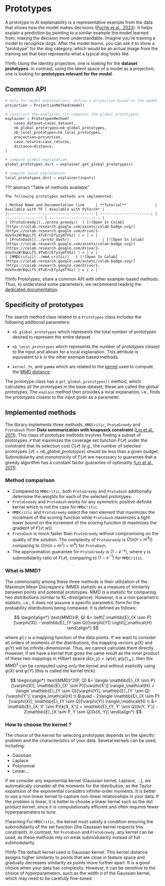 # Prototypes
A prototype in AI explainability is a representative example from the data that shows how the model makes decisions ([Poché et al., 2023](https://hal.science/hal-04117520/document)). It helps explain a prediction by pointing to a similar example the model learned from, making the decision more understandable. Imagine you're training a model to recognize dogs. After the model learns, you can ask it to show a "prototype" for the dog category, which would be an actual image from the training set that best represents what a typical dog looks like.

!!!info
    Using the identity projection, one is looking for the **dataset prototypes**. In contrast, using the latent space of a model as a projection, one is looking for **prototypes relevant for the model**.

## Common API ##

```python
# only for model explanations, define a projection based on the model
projection = ProjectionMethod(model)

# construct the explainer (it computes the global prototypes)
explainer = PrototypesMethod(
    cases_dataset=cases_dataset, 
    nb_global_prototypes=nb_global_prototypes,
    nb_local_prototypes=nb_local_prototypes,
    projection=projection,
    case_returns=case_returns,
    distance=distance,
)

# compute global explanation
global_prototypes_dict = explainer.get_global_prototypes()

# compute local explanation
local_prototypes_dict = explainer(inputs)

```

??? abstract "Table of methods available"

    The following prototypes methods are implemented:

    | Method Name and Documentation link     | **Tutorial**             | Available with TF | Available with PyTorch* |
    |:-------------------------------------- | :----------------------: | :---------------: | :---------------------: |
    | [ProtoGreedy](../proto_greedy/)  | [![Open In Colab](https://colab.research.google.com/assets/colab-badge.svg)](https://colab.research.google.com/drive/1-bUvXxzWrBqLLfS_4TvErcEfyzymTVGz) | ✔ | ✔ |
    | [ProtoDash](../proto_dash/)               | [![Open In Colab](https://colab.research.google.com/assets/colab-badge.svg)](https://colab.research.google.com/drive/1-bUvXxzWrBqLLfS_4TvErcEfyzymTVGz) | ✔ | ✔ |
    | [MMDCritic](../mmd_critic/)   | [![Open In Colab](https://colab.research.google.com/assets/colab-badge.svg)](https://colab.research.google.com/drive/1-bUvXxzWrBqLLfS_4TvErcEfyzymTVGz) | ✔ | ✔ |

!!!info
    Prototypes, share a common API with other example-based methods. Thus, to understand some parameters, we recommend reading the [dedicated documentation](../../api_example_based/).

## Specificity of prototypes
 
The search method class related to a `Prototypes` class includes the following additional parameters:  

- `nb_global_prototypes` which represents the total number of prototypes desired to represent the entire dataset. 
- `nb_local_prototypes` which represents the number of prototypes closest to the input and allows for a local explanation. This attribute is equivalent to $k$ in the other exemple based methods.

- `kernel_fn`, and `gamma` which are related to the [kernel](#how-to-choose-the-kernel) used to compute the [MMD distance](#what-is-mmd).

The prototype class has a `get_global_prototypes()` method, which calculates all the prototypes in the base dataset; these are called the global prototypes. The `explain` method then provides a local explanation, i.e., finds the prototypes closest to the input given as a parameter.

## Implemented methods

The library implements three methods, `MMDCritic`, `ProtoGreedy` and `ProtoDash` from **Data summarization with knapsack constraint** [(Lin et al., 2011)](https://aclanthology.org/P11-1052.pdf). This class of prototype methods involves finding a subset of prototypes $\mathcal{P}$ that maximizes the coverage set function $F(\mathcal{P})$ under the constraint that its selection cost $C(\mathcal{P})$ (e.g., the number of selected prototypes $|\mathcal{P}|= nb\_global\_prototypes$) should be less than a given budget. 
Submodularity and monotonicity of $F(\mathcal{P})$ are necessary to guarantee that a greedy algorithm has a constant factor guarantee of optimality [(Lin et al., 2011)](https://aclanthology.org/P11-1052.pdf).

### Method comparison

- Compared to `MMDCritic`, both `ProtoGreedy` and `Protodash` additionally determine the weights for each of the selected prototypes. 
- `ProtoGreedy` and `Protodash` works for any symmetric positive definite kernel which is not the case for `MMDCritic`. 
- `MMDCritic` and `ProtoGreedy` select the next element that maximizes the increment of the scoring function while `Protodash` maximizes a tight lower bound on the increment of the scoring function (it maximizes the gradient of $F(\mathcal{P},w)$).
- `ProtoDash` is much faster than `ProtoGreedy` without compromising on the quality of the solution. The complexity of `ProtoGreedy` is $O(n(n+m^4))$ comparing to $O(n(n+m^2)+m^4)$ for `ProtoDash`. 
- The approximation guarantee for `ProtoGreedy` is $(1-e^{-\gamma})$, where $\gamma$ is submodularity ratio of $F(\mathcal{P})$, comparing to $(1-e^{-1})$ for `MMDCritic`.

### What is MMD?

The commonality among these three methods is their utilization of the Maximum Mean Discrepancy (MMD) statistic as a measure of similarity between points and potential prototypes. MMD is a statistic for comparing two distributions (similar to KL-divergence). However, it is a non-parametric statistic, i.e., it does not assume a specific parametric form for the probability distributions being compared. It is defined as follows:

$$
\begin{align*}
\text{MMD}(P, Q) &= \left\| \mathbb{E}_{X \sim P}[\varphi(X)] - \mathbb{E}_{Y \sim Q}[\varphi(Y)] \right\|_\mathcal{H}
\end{align*}
$$

where $\varphi(\cdot)$ is a mapping function of the data points. If we want to consider all orders of moments of the distributions, the mapping vectors $\varphi(X)$ and $\varphi(Y)$ will be infinite-dimensional. Thus, we cannot calculate them directly. However, if we have a kernel that gives the same result as the inner product of these two mappings in Hilbert space ($k(x, y) = \langle \varphi(x), \varphi(y) \rangle_\mathcal{H}$), then the $MMD^2$ can be computed using only the kernel and without explicitly using $\varphi(X)$ and $\varphi(Y)$ (this is called the kernel trick):

$$
\begin{align*}
\text{MMD}^2(P, Q) &= \langle \mathbb{E}_{X \sim P}[\varphi(X)], \mathbb{E}_{X' \sim P}[\varphi(X')] \rangle_\mathcal{H} + \langle \mathbb{E}_{Y \sim Q}[\varphi(Y)], \mathbb{E}_{Y' \sim Q}[\varphi(Y')] \rangle_\mathcal{H} \\
&\quad - 2\langle \mathbb{E}_{X \sim P}[\varphi(X)], \mathbb{E}_{Y \sim Q}[\varphi(Y)] \rangle_\mathcal{H} \\
&= \mathbb{E}_{X, X' \sim P}[k(X, X')] + \mathbb{E}_{Y, Y' \sim Q}[k(Y, Y')] - 2\mathbb{E}_{X \sim P, Y \sim Q}[k(X, Y)]
\end{align*}
$$

### How to choose the kernel ?
The choice of the kernel for selecting prototypes depends on the specific problem and the characteristics of your data. Several kernels can be used, including:

- Gaussian
- Laplace
- Polynomial
- Linear...

If we consider any exponential kernel (Gaussian kernel, Laplace, ...), we automatically consider all the moments for the distribution, as the Taylor expansion of the exponential considers infinite-order moments. It is better to use a non-linear kernel to capture non-linear relationships in your data. If the problem is linear, it is better to choose a linear kernel such as the dot product kernel, since it is computationally efficient and often requires fewer hyperparameters to tune.

!!!warning
    For `MMDCritic`, the kernel must satisfy a condition ensuring the submodularity of the set function (the Gaussian kernel respects this constraint). In contrast, for `ProtoDash` and `ProtoGreedy`, any kernel can be used, as these methods rely on weak submodularity instead of full submodularity.

!!!info
    The default kernel used is Gaussian kernel. This kernel distance assigns higher similarity to points that are close in feature space and gradually decreases similarity as points move further apart. It is a good choice when your data has complexity. However, it can be sensitive to the choice of hyperparameters, such as the width $\sigma$ of the Gaussian kernel, which may need to be carefully fine-tuned.


